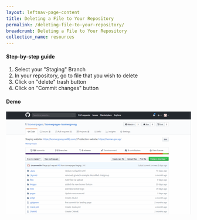 ```yaml
---
layout: leftnav-page-content
title: Deleting a File to Your Repository
permalink: /deleting-file-to-your-repository/
breadcrumb: Deleting a File to Your Repository
collection_name: resources
---
```


#### **Step-by-step guide**
1. Select your "Staging" Branch
2. In your repository, go to file that you wish to delete
3. Click on "delete" trash button
4. Click on "Commit changes" button

#### **Demo**
![Editing File to Your Repository](/images/resources/deleting-file-to-your-repository.gif)

